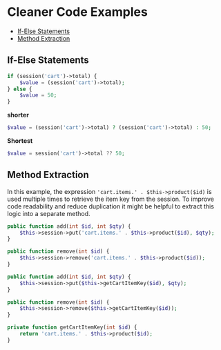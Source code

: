# Cleaner Code Examples

<!-- TOC -->

- [If-Else Statements](#if-else-statements)
- [Method Extraction](#method-extraction)

<!-- /TOC -->

<a id="markdown-if-else-statements" name="if-else-statements"></a>

## If-Else Statements

```php
if (session('cart')->total) {
    $value = (session('cart')->total);
} else {
    $value = 50;
}
```

**shorter**
```php
$value = (session('cart')->total) ? (session('cart')->total) : 50;
```


**Shortest**
```php
$value = session('cart')->total ?? 50;
```


<a id="markdown-method-extraction" name="method-extraction"></a>

## Method Extraction

In this example, the expression `'cart.items.' . $this->product($id)` is used multiple times to
retrieve the item key from the session. To improve code readability and reduce duplication it
might be helpful to extract this logic into a separate method.

```php
public function add(int $id, int $qty) {
    $this->session->put('cart.items.' . $this->product($id), $qty);
}

public function remove(int $id) {
    $this->session->remove('cart.items.' . $this->product($id));
}
```

```php
public function add(int $id, int $qty) {
    $this->session->put($this->getCartItemKey($id), $qty);
}

public function remove(int $id) {
    $this->session->remove($this->getCartItemKey($id));
}

private function getCartItemKey(int $id) {
    return 'cart.items.' . $this->product($id);
}
```
